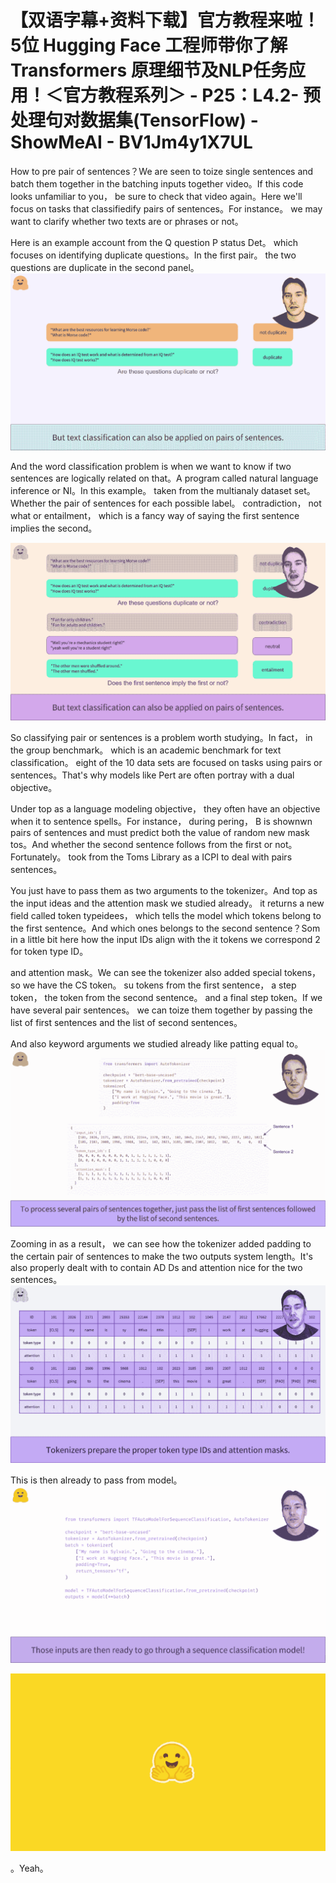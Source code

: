 # 【双语字幕+资料下载】官方教程来啦！5位 Hugging Face 工程师带你了解 Transformers 原理细节及NLP任务应用！＜官方教程系列＞ - P25：L4.2- 预处理句对数据集(TensorFlow) - ShowMeAI - BV1Jm4y1X7UL

How to pre pair of sentences？We are seen to toize single sentences and batch them together in the batching inputs together video。If this code looks unfamiliar to you， be sure to check that video again。Here we'll focus on tasks that classifiedify pairs of sentences。For instance。 we may want to clarify whether two texts are or phrases or not。

Here is an example account from the Q question P status Det。 which focuses on identifying duplicate questions。In the first pair。 the two questions are duplicate in the second panel。![](img/1b491d69779a6742b9b5b44918621bc4_1.png)

And the word classification problem is when we want to know if two sentences are logically related on that。A program called natural language inference or NI。In this example。 taken from the multianaly dataset set。Whether the pair of sentences for each possible label。 contradiction， not what or entailment， which is a fancy way of saying the first sentence implies the second。



![](img/1b491d69779a6742b9b5b44918621bc4_3.png)

So classifying pair or sentences is a problem worth studying。In fact， in the group benchmark。 which is an academic benchmark for text classification。 eight of the 10 data sets are focused on tasks using pairs or sentences。That's why models like Pert are often portray with a dual objective。

Under top as a language modeling objective， they often have an objective when it to sentence spells。For instance， during pering， B is shownwn pairs of sentences and must predict both the value of random new mask tos。And whether the second sentence follows from the first or not。Fortunately。 took from the Toms Library as a ICPI to deal with pairs sentences。

You just have to pass them as two arguments to the tokenizer。And top as the input ideas and the attention mask we studied already。 it returns a new field called token typeidees， which tells the model which tokens belong to the first sentence。And which ones belongs to the second sentence？Som in a little bit here how the input IDs align with the it tokens we correspond 2 for token type ID。

 and attention mask。We can see the tokenizer also added special tokens， so we have the CS token。 su tokens from the first sentence， a step token， the token from the second sentence。 and a final step token。If we have several pair sentences。 we can toize them together by passing the list of first sentences and the list of second sentences。

And also keyword arguments we studied already like patting equal to。![](img/1b491d69779a6742b9b5b44918621bc4_5.png)

Zooming in as a result， we can see how the tokenizer added padding to the certain pair of sentences to make the two outputs system length。It's also properly dealt with to contain AD Ds and attention nice for the two sentences。![](img/1b491d69779a6742b9b5b44918621bc4_7.png)

This is then already to pass from model。![](img/1b491d69779a6742b9b5b44918621bc4_9.png)

![](img/1b491d69779a6742b9b5b44918621bc4_10.png)

。Yeah。